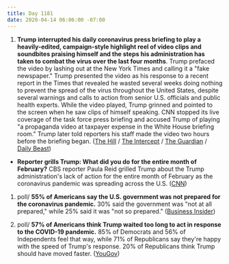 ```yaml
---
title: Day 1181
date: 2020-04-14 06:06:00 -07:00
---
```


1. **Trump interrupted his daily coronavirus press briefing to play a heavily-edited, campaign-style highlight reel of video clips and soundbites praising himself and the steps his administration has taken to combat the virus over the last four months**. Trump prefaced the video by lashing out at the New York Times and calling it a "fake newspaper." Trump presented the video as his response to a recent report in the Times that revealed he wasted several weeks doing nothing to prevent the spread of the virus throughout the United States, despite several warnings and calls to action from senior U.S. officials and public health experts. While the video played, Trump grinned and pointed to the screen when he saw clips of himself speaking. CNN stopped its live coverage of the task force press briefing and accused Trump of playing "a propaganda video at taxpayer expense in the White House briefing room." Trump later told reporters his staff made the video two hours before the briefing began. ([The Hill](https://thehill.com/homenews/media/492612-cnn-cuts-away-from-propaganda-briefing-as-trump-plays-video-hitting-press) / [The Intercept](https://theintercept.com/2020/04/14/trump-pr-stunt-falls-flat-white-house-video-exposes-failure-prepare-pandemic/) / [The Guardian](https://www.theguardian.com/us-news/2020/apr/13/trump-coronavirus-meltdown-media-authority) / [Daily Beast](https://www.thedailybeast.com/trump-uses-coronavirus-briefing-to-play-batshit-campaign-ad-attacking-press?source=articles&via=rss))

* **Reporter grills Trump: What did you do for the entire month of February?** CBS reporter Paula Reid grilled Trump about the Trump administration's lack of action for the entire month of February as the coronavirus pandemic was spreading across the U.S. ([CNN](https://www.cnn.com/videos/politics/2020/04/13/paula-reid-trump-coronavirus-tsr-vpx.cnn/video/playlists/coronavirus/))

1. poll/ **55% of Americans say the U.S. government was not prepared for the coronavirus pandemic.** 30% said the government was "not at all prepared," while 25% said it was "not so prepared." ([Business Insider](https://www.businessinsider.com.au/55-percent-americans-say-us-government-not-prepared-coronavirus-poll-2020-4))

2. poll/ **57% of Americans think Trump waited too long to act in response to the COVID-19 pandemic.** 85% of Democrats and 56% of Independents feel that way, while 71% of Republicans say they're happy with the speed of Trump's response. 20% of Republicans think Trump should have moved faster. ([YouGov](https://today.yougov.com/topics/politics/articles-reports/2020/04/13/trump-waited-too-long-poll))